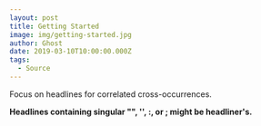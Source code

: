 ```yaml
---
layout: post
title: Getting Started
image: img/getting-started.jpg
author: Ghost
date: 2019-03-10T10:00:00.000Z
tags:
  - Source
---
```


Focus on headlines for correlated cross-occurrences.

**Headlines containing singular "", '', :, or ; might be headliner's.**
